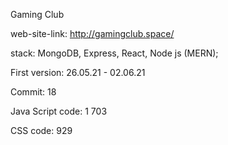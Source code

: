 Gaming Club

web-site-link: http://gamingclub.space/
  
stack: MongoDB, Express, React, Node js (MERN);

First version: 26.05.21 - 02.06.21

Commit: 18

Java Script code: 1 703

CSS code: 929
